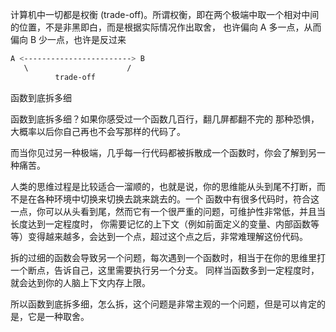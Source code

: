 计算机中一切都是权衡 (trade-off)。所谓权衡，即在两个极端中取一个相对中间的位置，不是非黑即白，而是根据实际情况作出取舍， 也许偏向 A 多一点，从而偏向 B 少一点，也许是反过来

```bash
A <------------------------> B
   \                      /
          trade-off
```

函数到底拆多细

函数到底拆多细？如果你感受过一个函数几百行，翻几屏都翻不完的 那种恐惧，大概率以后你自己再也不会写那样的代码了。

而当你见过另一种极端，几乎每一行代码都被拆散成一个函数时，你会了解到另一种痛苦。

人类的思维过程是比较适合一溜顺的，也就是说，你的思维能从头到尾不打断，而不是在各种环境中切换来切换去跳来跳去的。一个 函数中有很多代码时，符合这一点，你可以从头看到尾，然而它有一个很严重的问题，可维护性非常低，并且当长度达到一定程度时， 你需要记忆的上下文（例如前面定义的变量、内部函数等等）变得越来越多，会达到一个点，超过这个点之后，非常难理解这份代码。

拆的过细的函数会导致另一个问题，每次遇到一个函数时，相当于在你的思维里打一个断点，告诉自己，这里需要执行另一个分支。 同样当函数多到一定程度时，就会达到你的人脑上下文内存上限。

所以函数到底拆多细，怎么拆，这个问题是非常主观的一个问题，但是可以肯定的是，它是一种取舍。